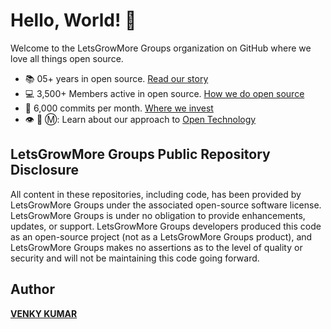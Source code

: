 # Hello, World! :wave:

Welcome to the LetsGrowMore Groups organization on GitHub where we love all things open source.

* :books: 05+ years in open source. [Read our story](https://letsgrowmore.in/)
* :computer: 3,500+ Members active in open source. [How we do open source](https://letsgrowmore.in/)
* :office: 6,000 commits per month. [Where we invest](https://letsgrowmore.in/)
* 👁️ 🐝 Ⓜ️: Learn about our approach to [Open Technology](https://letsgrowmore.in/)

## LetsGrowMore Groups Public Repository Disclosure
All content in these repositories, including code, has been provided by LetsGrowMore Groups under the associated open-source software license. LetsGrowMore Groups is under no obligation to provide enhancements, updates, or support. LetsGrowMore Groups developers produced this code as an open-source project (not as a LetsGrowMore Groups product), and LetsGrowMore Groups makes no assertions as to the level of quality or security and will not be maintaining this code going forward.

## Author
**[VENKY KUMAR](https://github.com/BoddepallyVenkatesh06)**
